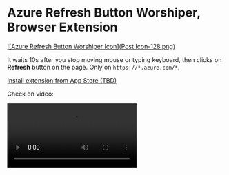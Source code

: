 #  Azure Refresh Button Worshiper, Browser Extension

[![Azure Refresh Button Worshiper Icon](Post Icon-128.png)](https://aleksandr.vin/a-link-to-app-store)

It waits 10s after you stop moving mouse or typing keyboard, then clicks on **Refresh** button on the page.
Only on `https://*.azure.com/*`.

[Install extension from App Store (TBD)](https://aleksandr.vin/a-link-to-app-store)

Check on video:

<video src="https://vimeo.com/888433348/f74eb27541"></video>
